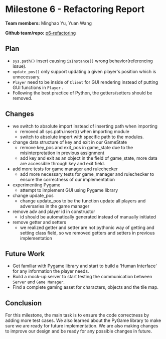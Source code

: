 # Milestone 6 - Refactoring Report

**Team members:** Minghao Yu, Yuan Wang

**Github team/repo:** [p6-refactoring](https://github.ccs.neu.edu/CS4500-S21/Londolond/tree/p6-refactoring)

## Plan

- ``sys.path()`` insert causing ``isInstance()`` wrong behavior(referencing issue).
- ``update_pos()`` only support updating a given player's position which is unnecessary.
- ``Player``  need to be inside of ``Client``  for GUI rendering instead of putting GUI functions in ``Player`` .
- Following the best practice of Python, the getters/setters should be removed.

## Changes

- we switch to absolute import instead of inserting path when importing
    - removed all sys.path.insert() when importing module
    - switch to absolute import with specific path to the modules.
- change data structure of key and exit in our GameState
    - remove key_pos and exit_pos in game_state due to the misinterpretation in previous assignment
    - add key and exit as an object in the field of game_state, more data are accessible through key and exit field.
- add more tests for game manager and rulechecker
    - add more necessary tests for game_manager and rulechecker to ensure the correctness of our implementation
- experimenting Pygame
    - attempt to implement GUI using Pygame library
- change update_pos
    - change update_pos to be the function update all players and adversaries in the game manager
- remove adv and player id in constructor
    - id should be automatically generated instead of manually initiated
- remove getter and setters
    - we realized getter and setter are not pythonic way of getting and setting class field, so we removed getters and
      setters in previous implementation

## Future Work

- Get familiar with Pygame library and start to build a 'Human Interface' for any information the player needs.
- Build a mock-up server to start testing the communication between ``Server`` and ``Game Manager``.
- Find a complete gaming asset for characters, objects and the tile map.

## Conclusion

For this milestone, the main task is to ensure the code correctness by adding more test cases. We also learned about the
PyGame library to make sure we are ready for future implementation. We are also making changes to improve our design and
be ready for any possible changes in future.
  
